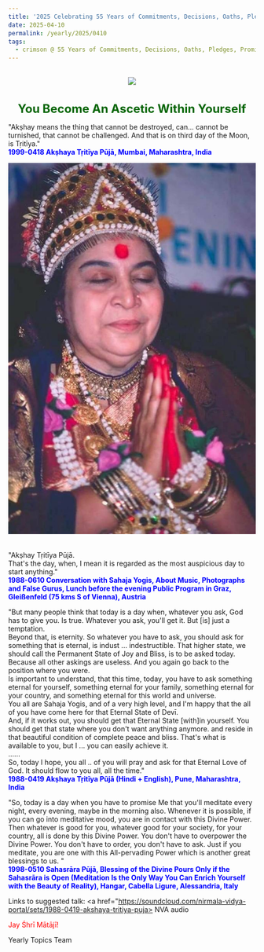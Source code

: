 ```yaml
---
title: '2025 Celebrating 55 Years of Commitments, Decisions, Oaths, Pledges, Promises, and Vows, Post 9 on Akṣhaya Tṛitīya'
date: 2025-04-10
permalink: /yearly/2025/0410
tags:
  - crimson @ 55 Years of Commitments, Decisions, Oaths, Pledges, Promises, and Vows
---
```


<br>
<div style="text-align: center"><img src="https://pub-b6058b8fc5314638989cdd5e49178be6.r2.dev/2025_55_Years.png" /></div>

<br>
<p style="color:DarkGreen; text-align:center">
<font size="+2"><b>You Become An Ascetic Within Yourself</b><br></font>
</p>

<p>
"Akṣhay means the thing that cannot be destroyed, can... cannot be turnished, that cannot be challenged. And that is on third day of the Moon, is Tṛitīya."<br>
<font color="blue"><b>1999-0418 Akṣhaya Tṛitīya Pūjā, Mumbai, Maharashtra, India</b></font><br>
</p>

<div style="text-align: center"><img src="/images/image96.png" /></div>

<br>

<p>
"Akṣhay Tṛitīya Pūjā.<br>
That's the day, when, I mean it is regarded as the most auspicious day to start anything."<br>
<font color="blue"><b>1988-0610 Conversation with Sahaja Yogis, About Music, Photographs and False Gurus, Lunch before the evening Public Program in Graz, Gleißenfeld (75 kms S of Vienna), Austria</b></font><br>
</p>

<p>
"But many people think that today is a day when, whatever you ask, God has to give you. Is true. Whatever you ask, you'll get it. But [is] just a temptation.<br>
Beyond that, is eternity. So whatever you have to ask, you should ask for something that is eternal, is indust ... indestructible. That higher state, we should call the Permanent State of Joy and Bliss, is to be asked today. Because all other askings are useless. And you again go back to the position where you were.<br>
Is important to understand, that this time, today, you have to ask something eternal for yourself, something eternal for your family, something eternal for your country, and something eternal for this world and universe.<br>
You all are Sahaja Yogis, and of a very high level, and I'm happy that the all of you have come here for that Eternal State of Devī.<br>
And, if it works out, you should get that Eternal State [with]in yourself. You should get that state where you don't want anything anymore. and reside in that beautiful condition of complete peace and bliss. That's what is available to you, but I ... you can easily achieve it.<br>
......<br>
So, today I hope, you all .. of you will pray and ask for that Eternal Love of God. It should flow to you all, all the time."<br>
<font color="blue"><b>1988-0419 Akṣhaya Tṛitīya Pūjā (Hindi + English), Pune, Maharashtra, India</b></font><br>
</p>

<p>
"So, today is a day when you have to promise Me that you'll meditate every night, every evening, maybe in the morning also. Whenever it is possible, if you can go into meditative mood, you are in contact with this Divine Power. Then whatever is good for you, whatever good for your society, for your country, all is done by this Divine Power. You don't have to overpower the Divine Power. You don't have to order, you don't have to ask. Just if you meditate, you are one with this All-pervading Power which is another great blessings to us. "<br>
<font color="blue"><b>1998-0510 Sahasrāra Pūjā, Blessing of the Divine Pours Only if the Sahasrāra is Open (Meditation Is the Only Way You Can Enrich Yourself with the Beauty of Reality), Hangar, Cabella Ligure, Alessandria, Italy</b></font><br>
</p>

Links to suggested talk: <a href="https://soundcloud.com/nirmala-vidya-portal/sets/1988-0419-akshaya-tritiya-puja> NVA audio</a><br>

<p style="color:red;">Jay Śhrī Mātājī!<br></p>

<p>Yearly Topics Team</p>
